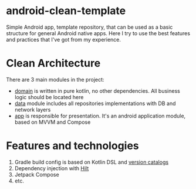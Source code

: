 # android-clean-template
Simple Android app, template repository, that can be used as a basic structure for general Android native apps.
Here I try to use the best features and practices that I've got from my experience.

# Clean Architecture
There are 3 main modules in the project:
- [domain](domain) is written in pure kotlin, no other dependencies. All business logic should be located here
- [data](data) module includes all repositories implementations with DB and network layers
- [app](app) is responsible for presentation. It's an android application module, based on MVVM and Compose

# Features and technologies
1. Gradle build config is based on Kotlin DSL and [version catalogs](https://developer.android.com/build/migrate-to-catalogs)
2. Dependency injection with [Hilt](https://developer.android.com/training/dependency-injection/hilt-android)
3. Jetpack Compose
4. etc.
